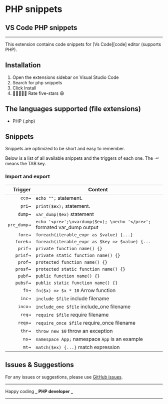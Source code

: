 # PHP snippets

## VS Code PHP snippets

---

This extension contains code snippets for [Vs Code][code] editor (supports PHP).

## Installation

1. Open the extensions sidebar on Visual Studio Code
1. Search for php snippets
1. Click Install
1. 🌟🌟🌟🌟🌟 Rate five-stars 😃

## The languages supported (file extensions)

- PHP (.php)

## Snippets

Snippets are optimized to be short and easy to remember.

Below is a list of all available snippets and the triggers of each one. The ⇥ means the TAB key.

### Import and export

|     Trigger | Content                                                                  |
| ----------: | ------------------------------------------------------------------------ |
|      `eco⇥` | `echo "";` statement.                                                    |
|      `pri⇥` | `print($ex);` statement.                                                 |
|     `dump⇥` | `var_dump($ex)` statement                                                |
| `pre_dump⇥` | `echo '<pre>';\nvardump($ex); \necho '</pre>';` formated var_dump output |
|     `fore⇥` | `foreach(iterable_expr as $value) {...}`                                 |
|    `forek⇥` | `foreach(iterable_expr as $key => $value) {...`                          |
|     `prif⇥` | `private function name() {}`                                             |
|    `prisf⇥` | `private static function name() {}`                                      |
|     `prof⇥` | `protected function name() {}`                                           |
|    `prosf⇥` | `protected static function name() {}`                                    |
|     `pubf⇥` | `public function name() {}`                                              |
|    `pubsf⇥` | `public static function name() {}`                                       |
|       `fn⇥` | `fn($x) => $x * 10` Arrow function                                       |
|      `inc⇥` | `include $file` include filename                                         |
|     `inco⇥` | `include_one $file` include_one filename                                 |
|      `req⇥` | `require $file` require filename                                         |
|     `reqo⇥` | `require_once $file` require_once filename                               |
|      `thr⇥` | `throw new $0` throw an exception                                        |
|       `ns⇥` | `namespace App;` namespace `App` is an example                           |
|       `mt⇥` | `match($ex) {...}` match expression                                      |

## Issues & Suggestions

For any issues or suggestions, please use [GitHub issues](https://github.com/tal7aouy/php-snippets-for-vscode/issues).

---

Happy coding **_ PHP developer _**

---
